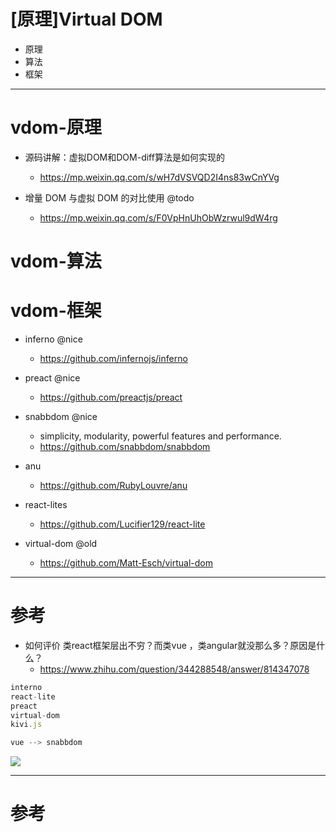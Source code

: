 # [原理]Virtual DOM

- 原理
- 算法
- 框架

---

# vdom-原理

- 源码讲解：虚拟DOM和DOM-diff算法是如何实现的
  - https://mp.weixin.qq.com/s/wH7dVSVQD2I4ns83wCnYVg

- 增量 DOM 与虚拟 DOM 的对比使用 @todo
  - https://mp.weixin.qq.com/s/F0VpHnUhObWzrwul9dW4rg

# vdom-算法

# vdom-框架

- inferno @nice
  - https://github.com/infernojs/inferno

- preact @nice
  - https://github.com/preactjs/preact

- snabbdom @nice
    - simplicity, modularity, powerful features and performance.
    - https://github.com/snabbdom/snabbdom

- anu
  - https://github.com/RubyLouvre/anu

- react-lites
  - https://github.com/Lucifier129/react-lite

- virtual-dom @old
  - https://github.com/Matt-Esch/virtual-dom

---

# 参考

- 如何评价 类react框架层出不穷？而类vue ，类angular就没那么多？原因是什么？
    - https://www.zhihu.com/question/344288548/answer/814347078

```js
interno
react-lite
preact
virtual-dom
kivi.js

vue --> snabbdom
```

![](https://luo0412.oss-cn-hangzhou.aliyuncs.com/static/images/vdom/vdom.jpg)

---

# 参考
